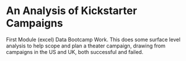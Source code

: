 # An Analysis of Kickstarter Campaigns
 First Module (excel) Data Bootcamp Work. This does some surface level analysis to help scope and plan a theater campaign, drawing from campaigns in the US and UK, both successful and failed.
